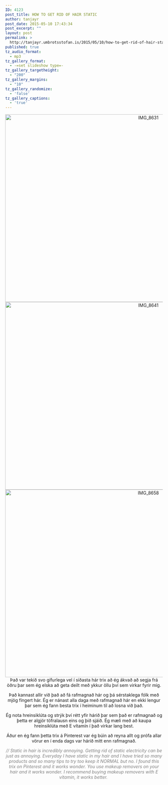 ```yaml
---
ID: 4123
post_title: HOW TO GET RID OF HAIR STATIC
author: tanjayr
post_date: 2015-05-10 17:43:34
post_excerpt: ""
layout: post
permalink: >
  http://tanjayr.umbrotsstofan.is/2015/05/10/how-to-get-rid-of-hair-static/
published: true
tz_audio_format:
  - mp3
tz_gallery_format:
  - -=set slideshow type=-
tz_gallery_targetheight:
  - "200"
tz_gallery_margins:
  - "10"
tz_gallery_randomize:
  - 'false'
tz_gallery_captions:
  - 'true'
---
```

<p style="text-align: center;"><img class="aligncenter size-large wp-image-4124" src="http://www.tanjayr.com/wp-content/uploads/2015/05/IMG_8631-1024x683.jpg" alt="IMG_8631" width="900" height="600" />
<img class="aligncenter size-large wp-image-4125" src="http://www.tanjayr.com/wp-content/uploads/2015/05/IMG_8641-1024x683.jpg" alt="IMG_8641" width="900" height="600" />
<img class="aligncenter size-large wp-image-4126" src="http://www.tanjayr.com/wp-content/uploads/2015/05/IMG_8658-1024x683.jpg" alt="IMG_8658" width="900" height="600" />Það var tekið svo gífurlega vel í síðasta hár trix að ég ákvað að segja frá öðru þar sem ég elska að geta deilt með ykkur öllu því sem virkar fyrir mig.</p>
<p style="text-align: center;">Það kannast allir við það að fá rafmagnað hár og þá sérstaklega fólk með mjög fíngert hár. Ég er nánast alla daga með rafmagnað hár en ekki lengur þar sem ég fann besta trix í heiminum til að losna við það.</p>
<p style="text-align: center;">Ég nota hreinsiklúta og strýk því rétt yfir hárið þar sem það er rafmagnað og þetta er algjör töfralausn eins og þið sjáið. Ég mæli með að kaupa hreinsiklúta með <span class="nwe">E</span> vítamín í það virkar lang best.</p>
<p style="text-align: center;">Áður en ég fann þetta trix á <span class="nwe">Pinterest</span> var ég búin að reyna allt og prófa allar vörur en í enda dags var hárið mitt enn rafmagnað.</p>
<p style="text-align: center;"><em><span style="color: #808080;">// Static in hair is incredibly annoying. Getting rid of static electricity can be just as annoying. Everyday I have static in my hair and I have tried so many products and so many tips to try too keep it NORMAL but no. I found this trix on Pinterest and it works wonder. You use makeup removers on your hair and it works wonder. I recommend buying makeup removers with E vitamin, it works better. </span></em></p>